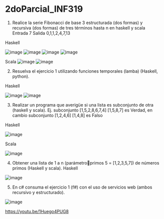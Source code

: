 # 2doParcial_INF319
1.	Realice la serie Fibonacci de base 3 estructurada (dos formas) y recursiva (dos formas) de tres términos hasta n en haskell y scala
Entrada
7
Salida
0,1,1,2,4,7,13

Haskell


![image](https://user-images.githubusercontent.com/70820314/204534707-53a25d30-73ca-4103-8658-79f29c4905ff.png)
![image](https://user-images.githubusercontent.com/70820314/204534771-f565f81b-70e4-48a9-9d70-6d63271908c1.png)
![image](https://user-images.githubusercontent.com/70820314/204536068-e1080bb1-5b64-4635-bf32-fbee1346234e.png)
![image](https://user-images.githubusercontent.com/70820314/204536891-9b0c9b56-3a7f-49f9-8a49-24def50f4081.png)



Scala
![image](https://user-images.githubusercontent.com/70820314/204572222-27b9a6c6-9ea7-4087-94ed-60a5063b4cca.png)
![image](https://user-images.githubusercontent.com/70820314/204574270-c0d4f835-f523-4f97-b645-16095c2a324e.png)




2.	Resuelva el ejercicio 1 utilizando funciones temporales (lamba) (Haskell, python).

Haskell


![image](https://user-images.githubusercontent.com/70820314/204548898-c199aab4-c4b0-4009-ae91-b87067fa85f1.png)
![image](https://user-images.githubusercontent.com/70820314/204551371-998f2516-5e47-4901-97e4-984800ef14df.png)


3.	Realizar un programa que averigüe si una lista es subconjunto de otra (haskell y scala). Ej. subconjunto [1,5,2,8,6,7,4] [1,5,8,7] es Verdad, en cambio subconjunto [1,2,4,6] [1,4,8] es Falso

Haskell


![image](https://user-images.githubusercontent.com/70820314/204555134-b98d1849-e8ee-4024-bfa5-21564bc62f22.png)


Scala


![image](https://user-images.githubusercontent.com/70820314/204579417-0e74380e-3709-4a9f-8e2c-642cd5807ffa.png)



4.	Obtener una lista de 1 a n (parámetroprimos 5 = [1,2,3,5,7]) de números primos (Haskell y scala).
Haskell


![image](https://user-images.githubusercontent.com/70820314/204541429-57101a84-bb63-4e18-a8a9-3cdbced9c03e.png)

5.	En c# consuma el ejercicio 1 (f#) con el uso de servicios web (ambos recursivo y estructurado).

![image](https://user-images.githubusercontent.com/70820314/204844592-b10737d2-d4ad-4502-b9a1-1a749add9f34.png)

https://youtu.be/1Huego4PUG8

